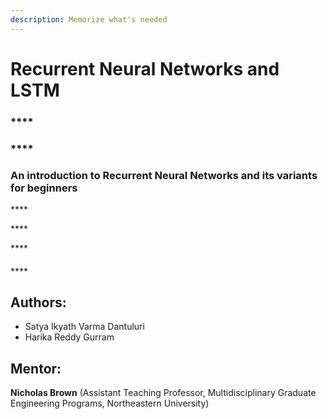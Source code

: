 ```yaml
---
description: Memorize what's needed
---
```


# Recurrent Neural Networks and LSTM

### \*\*\*\*

### \*\*\*\*

### **An introduction to Recurrent Neural Networks and its variants for beginners**

\*\*\*\*

\*\*\*\*

\*\*\*\*

#### 

#### 

#### 

\*\*\*\*

## Authors:

* Satya Ikyath Varma Dantuluri
* Harika Reddy Gurram

## **Mentor:** <a id="mentor"></a>

**Nicholas Brown** \(Assistant Teaching Professor, Multidisciplinary Graduate Engineering Programs, Northeastern University\)[  
](https://maheshwarappa-a.gitbook.io/ads/introduction)

